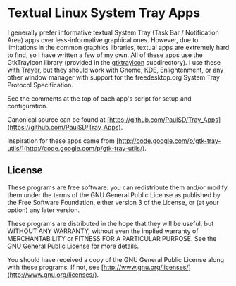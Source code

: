 # Textual Linux System Tray Apps

I generally prefer informative textual System Tray (Task Bar / Notification Area) apps over less-informative graphical ones.  However, due to limitations in the common graphics libraries, textual apps are extremely hard to find, so I have written a few of my own.  All of these apps use the GtkTrayIcon library (provided in the [gtktrayicon](gtktrayicon) subdirectory).  I use these with [Trayer](https://github.com/sargon/trayer-srg), but they should work with Gnome, KDE, Enlightenment, or any other window manager with support for the freedesktop.org System Tray Protocol Specification.

See the comments at the top of each app's script for setup and configuration.

Canonical source can be found at [https://github.com/PaulSD/Tray_Apps](https://github.com/PaulSD/Tray_Apps).

Inspiration for these apps came from [http://code.google.com/p/gtk-tray-utils/](http://code.google.com/p/gtk-tray-utils/).

## License

These programs are free software: you can redistribute them and/or modify them under the terms of the GNU General Public License as published by the Free Software Foundation, either version 3 of the License, or (at your option) any later version.

These programs are distributed in the hope that they will be useful, but WITHOUT ANY WARRANTY; without even the implied warranty of MERCHANTABILITY or FITNESS FOR A PARTICULAR PURPOSE.  See the GNU General Public License for more details.

You should have received a copy of the GNU General Public License along with these programs.  If not, see [http://www.gnu.org/licenses/](http://www.gnu.org/licenses/).

